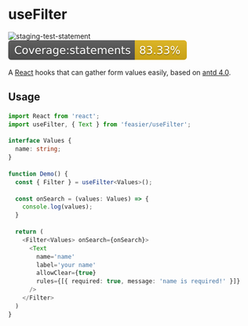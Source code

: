 # useFilter

![staging-test-statement][staging-test-statement] ![coverage-statement][coverage-statement]

A [React][react] hooks that can gather form values easily, based on [antd 4.0][antd].

[staging-test-statement]: https://github.com/feasier/useFilter/actions/workflows/main.yml/badge.svg?branch=staging 'badge link'

[react]: https://reactjs.org 'react'

[antd]: https://ant.design 'ant design'

[coverage-statement]: ./badges/badge-statements.svg

## Usage

```typescript jsx
import React from 'react';
import useFilter, { Text } from 'feasier/useFilter';

interface Values {
  name: string;
}

function Demo() {
  const { Filter } = useFilter<Values>();

  const onSearch = (values: Values) => {
    console.log(values);
  }

  return (
    <Filter<Values> onSearch={onSearch}>
      <Text
        name='name'
        label='your name'
        allowClear={true}
        rules={[{ required: true, message: 'name is required!' }]}
      />
    </Filter>
  )
}
```
